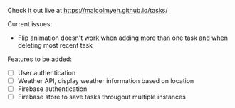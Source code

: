 Check it out live at <a href="https://malcolmyeh.github.io/tasks/">https://malcolmyeh.github.io/tasks/</a>

Current issues:
- Flip animation doesn't work when adding more than one task and when deleting most recent task


Features to be added:
- [ ] User authentication
- [ ] Weather API, display weather information based on location
- [ ] Firebase authentication 
- [ ] Firebase store to save tasks througout multiple instances
